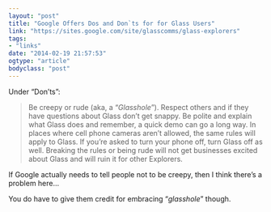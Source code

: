 ```yaml
---
layout: "post"
title: "Google Offers Dos and Don`ts for for Glass Users"
link: "https://sites.google.com/site/glasscomms/glass-explorers"
tags: 
- "links"
date: "2014-02-19 21:57:53"
ogtype: "article"
bodyclass: "post"
---
```


Under “Don’ts”:

> Be creepy or rude (aka, a “*Glasshole*”). Respect others and if they have questions about Glass don’t get snappy. Be polite and explain what Glass does and remember, a quick demo can go a long way. In places where cell phone cameras aren’t allowed, the same rules will apply to Glass. If you’re asked to turn your phone off, turn Glass off as well. Breaking the rules or being rude will not get businesses excited about Glass and will ruin it for other Explorers.

If Google actually needs to tell people not to be creepy, then I think there’s a problem here…

You do have to give them credit for embracing “*glasshole*” though.